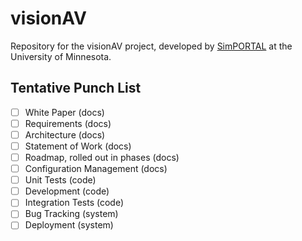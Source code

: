 # visionAV

Repository for the visionAV project, developed by [SimPORTAL](https://www.simportal.umn.edu/) at the University of Minnesota.

## Tentative Punch List
- [ ] White Paper (docs)
- [ ] Requirements (docs)
- [ ] Architecture (docs)
- [ ] Statement of Work (docs)
- [ ] Roadmap, rolled out in phases (docs)
- [ ] Configuration Management (docs)
- [ ] Unit Tests (code)
- [ ] Development (code)
- [ ] Integration Tests (code)
- [ ] Bug Tracking (system)
- [ ] Deployment (system)